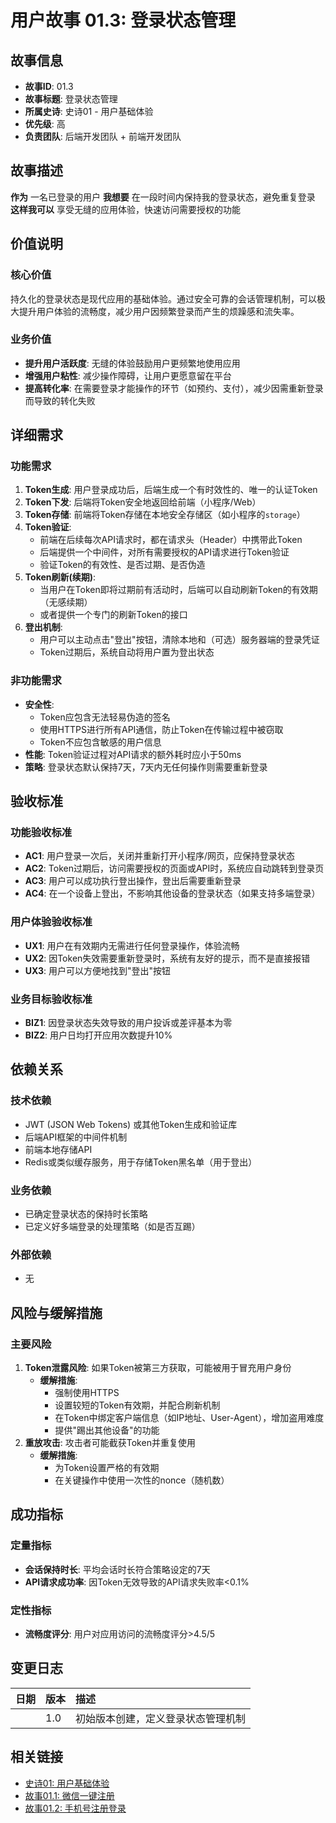 # 用户故事 01.3: 登录状态管理

## 故事信息
- **故事ID**: 01.3
- **故事标题**: 登录状态管理
- **所属史诗**: 史诗01 - 用户基础体验
- **优先级**: 高
- **负责团队**: 后端开发团队 + 前端开发团队

## 故事描述

**作为** 一名已登录的用户
**我想要** 在一段时间内保持我的登录状态，避免重复登录
**这样我可以** 享受无缝的应用体验，快速访问需要授权的功能

## 价值说明

### 核心价值
持久化的登录状态是现代应用的基础体验。通过安全可靠的会话管理机制，可以极大提升用户体验的流畅度，减少用户因频繁登录而产生的烦躁感和流失率。

### 业务价值
- **提升用户活跃度**: 无缝的体验鼓励用户更频繁地使用应用
- **增强用户粘性**: 减少操作障碍，让用户更愿意留在平台
- **提高转化率**: 在需要登录才能操作的环节（如预约、支付），减少因需重新登录而导致的转化失败

## 详细需求

### 功能需求
1.  **Token生成**: 用户登录成功后，后端生成一个有时效性的、唯一的认证Token
2.  **Token下发**: 后端将Token安全地返回给前端（小程序/Web）
3.  **Token存储**: 前端将Token存储在本地安全存储区（如小程序的`storage`）
4.  **Token验证**:
    *   前端在后续每次API请求时，都在请求头（Header）中携带此Token
    *   后端提供一个中间件，对所有需要授权的API请求进行Token验证
    *   验证Token的有效性、是否过期、是否伪造
5.  **Token刷新(续期)**:
    *   当用户在Token即将过期前有活动时，后端可以自动刷新Token的有效期（无感续期）
    *   或者提供一个专门的刷新Token的接口
6.  **登出机制**:
    *   用户可以主动点击"登出"按钮，清除本地和（可选）服务器端的登录凭证
    *   Token过期后，系统自动将用户置为登出状态

### 非功能需求
-   **安全性**:
    *   Token应包含无法轻易伪造的签名
    *   使用HTTPS进行所有API通信，防止Token在传输过程中被窃取
    -   Token不应包含敏感的用户信息
-   **性能**: Token验证过程对API请求的额外耗时应小于50ms
-   **策略**: 登录状态默认保持7天，7天内无任何操作则需要重新登录

## 验收标准

### 功能验收标准
-   **AC1**: 用户登录一次后，关闭并重新打开小程序/网页，应保持登录状态
-   **AC2**: Token过期后，访问需要授权的页面或API时，系统应自动跳转到登录页
-   **AC3**: 用户可以成功执行登出操作，登出后需要重新登录
-   **AC4**: 在一个设备上登出，不影响其他设备的登录状态（如果支持多端登录）

### 用户体验验收标准
-   **UX1**: 用户在有效期内无需进行任何登录操作，体验流畅
-   **UX2**: 因Token失效需要重新登录时，系统有友好的提示，而不是直接报错
-   **UX3**: 用户可以方便地找到"登出"按钮

### 业务目标验收标准
-   **BIZ1**: 因登录状态失效导致的用户投诉或差评基本为零
-   **BIZ2**: 用户日均打开应用次数提升10%

## 依赖关系

### 技术依赖
-   JWT (JSON Web Tokens) 或其他Token生成和验证库
-   后端API框架的中间件机制
-   前端本地存储API
-   Redis或类似缓存服务，用于存储Token黑名单（用于登出）

### 业务依赖
-   已确定登录状态的保持时长策略
-   已定义好多端登录的处理策略（如是否互踢）

### 外部依赖
-   无

## 风险与缓解措施

### 主要风险
1.  **Token泄露风险**: 如果Token被第三方获取，可能被用于冒充用户身份
    -   **缓解措施**:
        *   强制使用HTTPS
        *   设置较短的Token有效期，并配合刷新机制
        *   在Token中绑定客户端信息（如IP地址、User-Agent），增加盗用难度
        *   提供"踢出其他设备"的功能
2.  **重放攻击**: 攻击者可能截获Token并重复使用
    -   **缓解措施**:
        *   为Token设置严格的有效期
        *   在关键操作中使用一次性的nonce（随机数）

## 成功指标

### 定量指标
-   **会话保持时长**: 平均会话时长符合策略设定的7天
-   **API请求成功率**: 因Token无效导致的API请求失败率<0.1%

### 定性指标
-   **流畅度评分**: 用户对应用访问的流畅度评分>4.5/5

## 变更日志

| 日期 | 版本 | 描述 |
| :--- | :--- | :---------- |
|      | 1.0  | 初始版本创建，定义登录状态管理机制 |

## 相关链接

- [史诗01: 用户基础体验](../epics/epic-01-user-foundation.md)
- [故事01.1: 微信一键注册](story-01.1-wechat-registration.md)
- [故事01.2: 手机号注册登录](story-01.2-phone-registration.md)